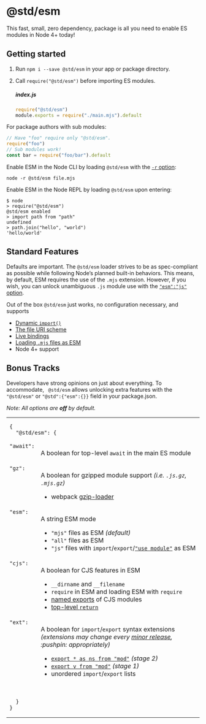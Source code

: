 # @std/esm

This fast, small, zero dependency, package is all you need to enable
ES modules in Node 4+ today!

Getting started
---

  1. Run `npm i --save @std/esm` in your app or package directory.
  2. Call `require("@std/esm")` before importing ES modules.

     ##### index.js
     ```js
     require("@std/esm")
     module.exports = require("./main.mjs").default
     ```

For package authors with sub modules:

```js
// Have "foo" require only "@std/esm".
require("foo")
// Sub modules work!
const bar = require("foo/bar").default
```

Enable ESM in the Node CLI by loading `@std/esm` with the [`-r` option](https://nodejs.org/api/cli.html#cli_r_require_module):

```shell
node -r @std/esm file.mjs
```

Enable ESM in the Node REPL by loading `@std/esm` upon entering:

```shell
$ node
> require("@std/esm")
@std/esm enabled
> import path from "path"
undefined
> path.join("hello", "world")
'hello/world'
```

Standard Features
---

Defaults are important. The `@std/esm` loader strives to be as spec-compliant
as possible while following Node’s planned built-in behaviors. This means, by
default, ESM requires the use of the `.mjs` extension. However, if you wish, you
can unlock unambiguous `.js` module use with the [`"esm":"js"` option](#bonus-tracks).

Out of the box `@std/esm` just works, no configuration necessary, and supports

* [Dynamic `import()`](https://github.com/tc39/proposal-dynamic-import)
* [The file URI scheme](https://en.wikipedia.org/wiki/File_URI_scheme)
* [Live bindings](https://ponyfoo.com/articles/es6-modules-in-depth#bindings-not-values)
* [Loading `.mjs` files as ESM](https://github.com/nodejs/node-eps/blob/master/002-es-modules.md#32-determining-if-source-is-an-es-module)
* Node 4+ support

Bonus Tracks
---

Developers have strong opinions on just about everything. To accommodate,
` @std/esm` allows unlocking extra features with the `"@std/esm"` or
`"@std":{"esm":{}}` field in your package.json.

*Note: All options are **off** by default.*

<table>
<tr>
  <td colspan="2">
  <pre><code>{
  "@std/esm": {</code></pre>
  </td>
</tr>
<tr>
  <td valign="top"><code>"await":</code></td>
  <td><p>A boolean for top-level <code>await</code> in the main ES module</p></td>
</tr>
<tr>
  <td valign="top"><code>"gz":</code></td>
  <td>
    <p>A boolean for gzipped module support <i>(i.e. <code>.js.gz</code>, <code>.mjs.gz</code>)</i></p>
    <ul>
    <li>webpack <a href="https://webpack.js.org/loaders/gzip-loader/">gzip-loader</a></li>
    </ul>
  </td>
</tr>
<tr>
  <td valign="top"><code>"esm":</code></td>
  <td>
    <p>A string ESM mode</p>
    <ul>
    <li><code>"mjs"</code> files as ESM <i>(default)</i></li>
    <li><code>"all"</code> files as ESM</li>
    <li><code>"js"</code> files with <code>import</code>/<code>export</code>/<a href="https://github.com/tc39/proposal-modules-pragma"><code>"use module"</code></a> as ESM</li>
    </ul>
  </td>
</tr>
<tr>
  <td valign="top"><code>"cjs":</code></td>
  <td>
    <p>A boolean for CJS features in ESM</p>
    <ul>
    <li><code>__dirname</code> and <code>__filename</code></li>
    <li><code>require</code> in ESM and loading ESM with <code>require</code></li>
    <li><a href="https://ponyfoo.com/articles/es6-modules-in-depth#importing-named-exports">named exports</a> of CJS modules</li>
    <li><a href="http://stackoverflow.com/questions/28955047/why-does-a-module-level-return-statement-work-in-node-js/#28955050">top-level <code>return</code></li>
    </ul>
  </td>
</tr>
<tr>
  <td valign="top"><code>"ext":</code></td>
  <td>
    <p>A boolean for <code>import</code>/<code>export</code> syntax extensions<br>
    <i>(extensions may change every <a href="http://semver.org/">minor release</a>, :pushpin: appropriately)</i></p>
    <ul>
    <li><a href="https://github.com/tc39/proposal-export-ns-from"><code>export * as ns from "mod"</code></a> <i>(stage 2)</i></li>
    <li><a href="https://github.com/tc39/proposal-export-default-from"><code>export v from "mod"</code></a> <i>(stage 1)</i></li>
    <li>unordered <code>import</code>/<code>export</code> lists</li>
    </ul>
  </td>
</tr>
<tr>
  <td colspan="2">
  <pre><code>  }
}</code></pre>
  </td>
  </tr>
</table>
